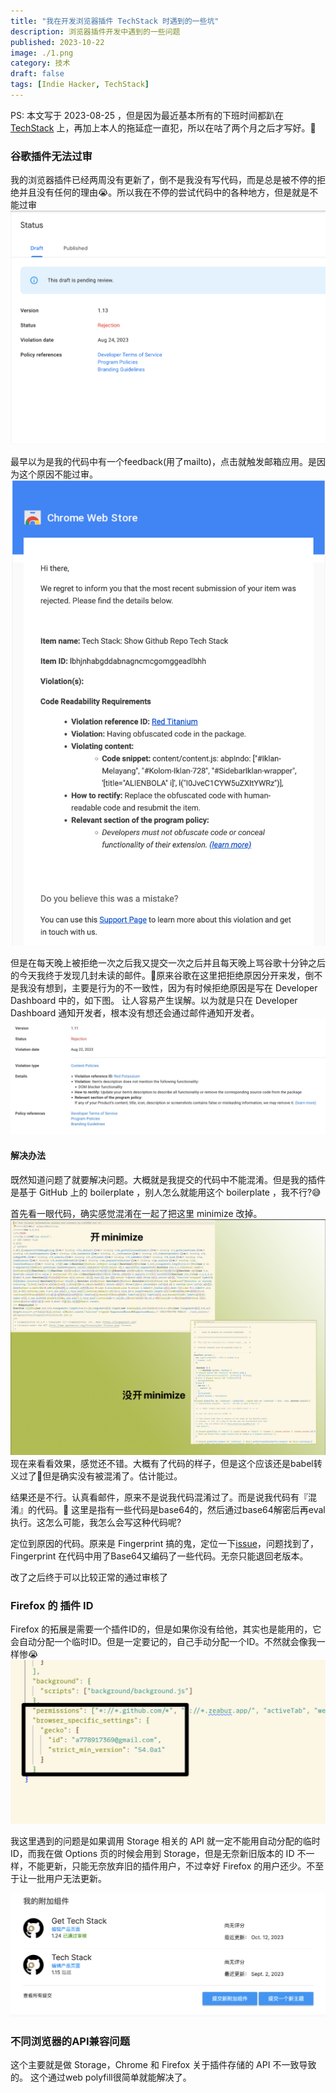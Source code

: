 ```yaml
---
title: "我在开发浏览器插件 TechStack 时遇到的一些坑"
description: 浏览器插件开发中遇到的一些问题
published: 2023-10-22
image: ./1.png
category: 技术
draft: false
tags: [Indie Hacker, TechStack] 
---
```



PS: 本文写于  2023-08-25 ，但是因为最近基本所有的下班时间都趴在 [TechStack](https://github.com/Get-Tech-Stack/TechStack?ref=blog) 上，再加上本人的拖延症一直犯，所以在咕了两个月之后才写好。🤣

### 谷歌插件无法过审
我的浏览器插件已经两周没有更新了，倒不是我没有写代码，而是总是被不停的拒绝并且没有任何的理由😭。所以我在不停的尝试代码中的各种地方，但是就是不能过审
![1.png](1.png)

最早以为是我的代码中有一个feedback(用了mailto)，点击就触发邮箱应用。是因为这个原因不能过审。
![1.png](2.png)

但是在每天晚上被拒绝一次之后我又提交一次之后并且每天晚上骂谷歌十分钟之后的今天我终于发现几封未读的邮件。🤯原来谷歌在这里把拒绝原因分开来发，倒不是我没有想到，主要是行为的不一致性，因为有时候拒绝原因是写在 Developer Dashboard 中的，如下图。 让人容易产生误解。以为就是只在 Developer Dashboard 通知开发者，根本没有想还会通过邮件通知开发者。
![Alt text](image.png)

#### 解决办法
既然知道问题了就要解决问题。大概就是我提交的代码中不能混淆。但是我的插件是基于 GitHub 上的 boilerplate ，别人怎么就能用这个 boilerplate ，我不行?😅 

首先看一眼代码，确实感觉混淆在一起了把这里 minimize 改掉。
![对比](5.png)
现在来看看效果，感觉还不错。大概有了代码的样子，但是这个应该还是babel转义过了🤔但是确实没有被混淆了。估计能过。

结果还是不行。认真看邮件，原来不是说我代码混淆过了。而是说我代码有『混淆』的代码。🤯 这里是指有一些代码是base64的，然后通过base64解密后再eval执行。这怎么可能，我怎么会写这种代码呢? 

定位到原因的代码。原来是 Fingerprint 搞的鬼，定位一下[issue](https://github.com/fingerprintjs/fingerprintjs/issues/734)，问题找到了，Fingerprint 在代码中用了Base64又编码了一些代码。无奈只能退回老版本。

改了之后终于可以比较正常的通过审核了

### Firefox 的 插件 ID
Firefox 的拓展是需要一个插件ID的，但是如果你没有给他，其实也是能用的，它会自动分配一个临时ID。但是一定要记的，自己手动分配一个ID。不然就会像我一样惨😭
![一定要手动给一个插件 ID](3.png)

我这里遇到的问题是如果调用 Storage 相关的 API 就一定不能用自动分配的临时ID，而我在做 Options 页的时候会用到 Storage，但是无奈新旧版本的 ID 不一样，不能更新，只能无奈放弃旧的插件用户，不过幸好 Firefox 的用户还少。不至于让一批用户无法更新。

![无奈只能新开一个插件](4.png)

### 不同浏览器的API兼容问题
这个主要就是做 Storage，Chrome 和 Firefox 关于插件存储的 API 不一致导致的。 这个通过web polyfill很简单就能解决了。


